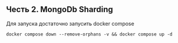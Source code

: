 ## Честь 2. MongoDb Sharding

Для запуска достаточно запусить docker compose
```shell
docker compose down --remove-orphans -v && docker compose up -d
```